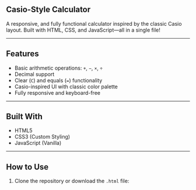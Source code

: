 ## Casio-Style Calculator

A responsive, and fully functional calculator inspired by the classic Casio layout. Built with HTML, CSS, and JavaScript—all in a single file!


---

##  Features

- Basic arithmetic operations: `+`, `−`, `×`, `÷`
- Decimal support
- Clear (`C`) and equals (`=`) functionality
- Casio-inspired UI with classic color palette
- Fully responsive and keyboard-free

---

##  Built With

- HTML5
- CSS3 (Custom Styling)
- JavaScript (Vanilla)

---

## How to Use

1. Clone the repository or download the `.html` file:

```
